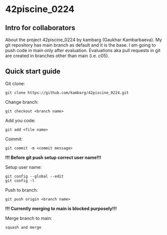 # 42piscine_0224

Intro for collaborators 
-----------------------
About the project 42piscine_0224 by kambarg (Gaukhar Kambarbaeva).
My git repository has main branch as default and 
it is the base. I am going to push code in main 
only after evaluation. Evaluations aka pull requests 
in git are created in branches other than main (i.e. c05).

Quick start guide
-----------------

Git clone:
```
git clone https://github.com/kambarg/42piscine_0224.git
```
Change branch:
```
git checkout <branch name>
```
Add you code:
```
git add <file name>
```
Commit: 
```
git commit -m <commit message>
```
**!!! Before git push setup correct user name!!!**

Setup user name:
```
git config --global --edit
git config -l
```
Push to branch:
```
git push origin <branch name>
```
**!!! Currently merging to main is blocked purposely!!!**

Merge branch to main:
```
squash and merge
```
